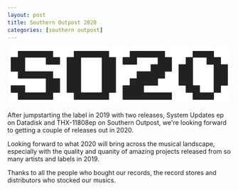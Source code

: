 ```yaml
---
layout: post
title: Southern Outpost 2020
categories: [southern outpost]
---
```


![SO20](/images/so20.png)

After jumpstarting the label in 2019 with two releases, System Updates ep on Datadisk and THX-11808ep on Southern Outpost, we're looking forward to getting a couple of releases out in 2020.

Looking forward to what 2020 will bring across the musical landscape, especially with the quality and quanity of amazing projects released from so many artists and labels in 2019.

Thanks to all the people who bought our records, the record stores and distributors who stocked our musics.
